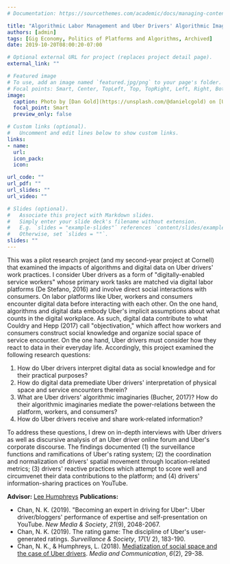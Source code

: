 ```yaml
---
# Documentation: https://sourcethemes.com/academic/docs/managing-content/

title: "Algorithmic Labor Management and Uber Drivers' Algorithmic Imaginaries"
authors: [admin]
tags: [Gig Economy, Politics of Platforms and Algorithms, Archived]
date: 2019-10-20T08:00:20-07:00

# Optional external URL for project (replaces project detail page).
external_link: ""

# Featured image
# To use, add an image named `featured.jpg/png` to your page's folder.
# Focal points: Smart, Center, TopLeft, Top, TopRight, Left, Right, BottomLeft, Bottom, BottomRight.
image: 
  caption: Photo by [Dan Gold](https://unsplash.com/@danielcgold) on [Unsplash](https://unsplash.com/)
  focal_point: Smart
  preview_only: false

# Custom links (optional).
#   Uncomment and edit lines below to show custom links.
links:
- name: 
  url: 
  icon_pack: 
  icon: 

url_code: ""
url_pdf: ""
url_slides: ""
url_video: ""

# Slides (optional).
#   Associate this project with Markdown slides.
#   Simply enter your slide deck's filename without extension.
#   E.g. `slides = "example-slides"` references `content/slides/example-slides.md`.
#   Otherwise, set `slides = ""`.
slides: ""
---
```


This was a pilot research project (and my second-year project at Cornell) that examined the impacts of algorithms and digital data on Uber drivers' work practices. I consider Uber drivers as a form of "digitally-enabled service workers" whose primary work tasks are matched via digital labor platforms (De Stefano, 2016) and involve direct social interactions with consumers. On labor platforms like Uber, workers and consumers encounter digital data before interacting with each other. On the one hand, algorithms and digital data embody Uber's implicit assumptions about what counts in the digital workplace. As such, digital data contribute to what Couldry and Hepp (2017) call "objectivation," which affect how workers and consumers construct social knowledge and organize social space of service encounter. On the one hand, Uber drivers must consider how they react to data in their everyday life. Accordingly, this project examined the following research questions: 

1. How do Uber drivers interpret digital data as social knowledge and for their practical purposes?
2. How do digital data premediate Uber drivers' interpretation of physical space and service encounters therein?
3. What are Uber drivers' algorithmic imaginaries (Bucher, 2017)? How do their algorithmic imaginaries mediate the power-relations between the platform, workers, and consumers?
4. How do Uber drivers receive and share work-related information? 

To address these questions, I drew on in-depth interviews with Uber drivers as well as discursive analysis of an Uber driver online forum and Uber's corporate discourse. The findings documented (1) the surveillance functions and ramifications of Uber's rating system; (2) the coordination and normalization of drivers' spatial movement through location-related metrics; (3) drivers' reactive practices which attempt to score well and circumvenet their data contributions to the platform; and (4) drivers' information-sharing practices on YouTube.

**Advisor:** [Lee Humphreys](http://blogs.cornell.edu/humphreys/)
**Publications:** 
* Chan, N. K. (2019). "Becoming an expert in driving for Uber": Uber driver/bloggers' performance of expertise and self-presentation on YouTube. *New Media & Society*, *21*(9), 2048-2067.
* Chan, N. K. (2019). The rating game: The discipline of Uber's user-generated ratings. *Surveillance & Society*, *17*(1/ 2), 183-190.
* Chan, N. K., & Humphreys, L. (2018). [Mediatization of social space and the case of Uber drivers](https://www.cogitatiopress.com/mediaandcommunication/article/view/1316). *Media and Communication*, *6*(2), 29-38.
